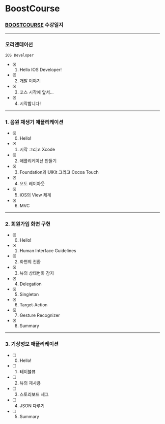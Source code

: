 # BoostCourse

### [BOOSTCOURSE](http://www.edwith.org/boostcourse-ios) 수강일지
***
### 오리엔테이션
```
iOS Developer
```
- [x] 01. Hello IOS Developer!
- [x] 02. 개발 이야기
- [x] 03. 코스 시작에 앞서...
- [x] 04. 시작합니다!
***
### 1. 음원 재생기 애플리케이션

- [x] 00. Hello!
- [x] 01. 시작 그리고 Xcode
- [x] 02. 애플리케이션 만들기
- [x] 03. Foundation과 UIKit 그리고 Cocoa Touch
- [x] 04. 오토 레이아웃
- [x] 05. iOS의 View 체계
- [x] 06. MVC
***
### 2. 회원가입 화면 구현
- [x] 00. Hello!
- [x] 01. Human Interface Guidelines
- [x] 02. 화면의 전환
- [x] 03. 뷰의 상태변화 감지
- [x] 04. Delegation
- [x] 05. Singleton
- [x] 06. Target-Action
- [x] 07. Gesture Recognizer
- [x] 08. Summary
***
### 3. 기상정보 애플리케이션
- [ ] 00. Hello!
- [ ] 01. 테이블뷰
- [ ] 02. 뷰의 재사용
- [ ] 03. 스토리보드 세그
- [ ] 04. JSON 다루기
- [ ] 05. Summary



















